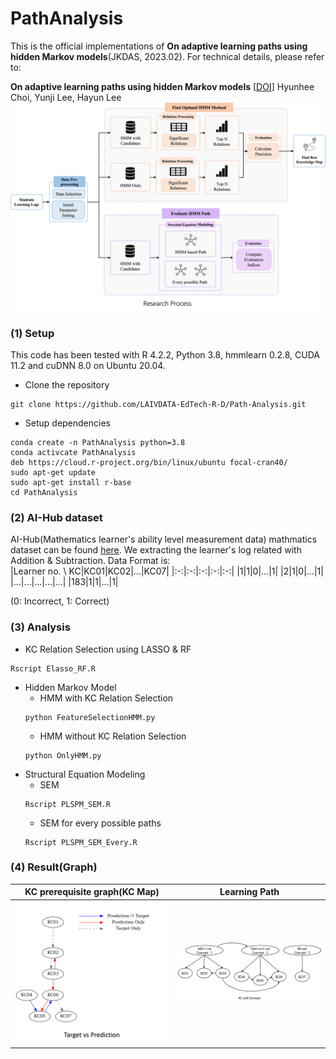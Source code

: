 # PathAnalysis

This is the official implementations of **On adaptive learning paths using hidden Markov models**(JKDAS, 2023.02). For technical details, please refer to:  

**On adaptive learning paths using hidden Markov models** [[DOI]()]
Hyunhee Choi, Yunji Lee, Hayun Lee
![img](./img/PathAnalysisII.jpg)

### (1) Setup
This code has been tested with R 4.2.2, Python 3.8, hmmlearn 0.2.8, CUDA 11.2 and cuDNN 8.0 on Ubuntu 20.04.  
* Clone the repository
```code
git clone https://github.com/LAIVDATA-EdTech-R-D/Path-Analysis.git
```
* Setup dependencies
```code
conda create -n PathAnalysis python=3.8
conda activcate PathAnalysis
deb https://cloud.r-project.org/bin/linux/ubuntu focal-cran40/
sudo apt-get update
sudo apt-get install r-base
cd PathAnalysis
```
### (2) AI-Hub dataset
AI-Hub(Mathematics learner's ability level measurement data) mathmatics dataset can be found [here](https://aihub.or.kr/aihubdata/data/view.do?currMenu=115&topMenu=100). We extracting the learner's log related with Addition & Subtraction. Data Format is:  
|Learner no. \ KC|KC01|KC02|...|KC07|
|:-:|:-:|:-:|:-:|:-:|
|1|1|0|...|1|
|2|1|0|...|1|
|...|...|...|...|...|
|183|1|1|...|1|

(0: Incorrect, 1: Correct)

### (3) Analysis
* KC Relation Selection using LASSO & RF
```code
Rscript Elasso_RF.R
```
* Hidden Markov Model
    * HMM with KC Relation Selection
    ```code
    python FeatureSelectionHMM.py
    ```
    * HMM without KC Relation Selection
    ```code
    python OnlyHMM.py
    ```
* Structural Equation Modeling
    * SEM
    ```code
    Rscript PLSPM_SEM.R
    ```
    * SEM for every possible paths
    ```code
    Rscript PLSPM_SEM_Every.R
    ```

### (4) Result(Graph)
|KC prerequisite graph(KC Map)|Learning Path|
|-|-|
|![graph](./img/graph.jpg)|![concept](./img/KC_Concept.jpg)|

